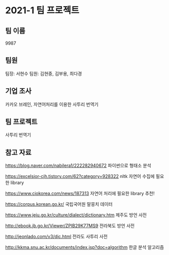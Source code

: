 # 2021-1 팀 프로젝트
## 팀 이름

9987

## 팀원

팀장: 서현수
팀원: 김현중, 김부용, 최다경

## 기업 조사

카카오 브레인, 자연어처리를 이용한 사투리 번역기

## 팀 프로젝트

사투리 번역기

## 참고 자료

https://blog.naver.com/nabilera1/222282940672 파이썬으로 형태소 분석

https://excelsior-cjh.tistory.com/62?category=928322 nltk 자연어 수집에 필요한 library

https://www.ciokorea.com/news/187313 자연어 처리에 필요한 library 추천!

https://corpus.korean.go.kr/ 국립국어원 말뭉치 데이터

https://www.jeju.go.kr/culture/dialect/dictionary.htm 제주도 방언 사전

http://ebook.jb.go.kr/Viewer/ZPIB29K77MS9 전라북도 방언 사전

http://jeonlado.com/v3/dic.html 전라도 사투리 사전

http://kkma.snu.ac.kr/documents/index.jsp?doc=algorithm 한글 분석 알고리즘
